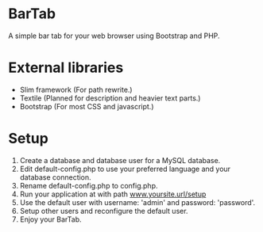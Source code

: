 BarTab
======

A simple bar tab for your web browser using Bootstrap and PHP.


External libraries
======
* Slim framework (For path rewrite.)
* Textile (Planned for description and heavier text parts.)
* Bootstrap (For most CSS and javascript.)


Setup
======
1. Create a database and database user for a MySQL database.
2. Edit default-config.php to use your preferred language and your database connection.
3. Rename default-config.php to config.php.
4. Run your application at with path www.yoursite.url/setup
5. Use the default user with username: 'admin' and password: 'password'.
6. Setup other users and reconfigure the default user.
7. Enjoy your BarTab.